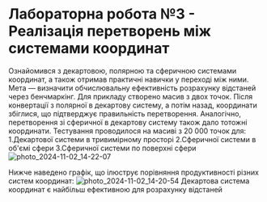 # Лабораторна робота №3 - Реалізація перетворень між системами координат
Ознайомився з декартовою, полярною та сферичною системами координат, а також отримав практичні навички у переході між ними. Мета — визначити обчислювальну ефективність розрахунку відстаней через бенчмаркінг.
Для прикладу створено масив з двох точок. Після конвертації з полярної в декартову систему, а потім назад, координати збіглися, що підтверджує правильність перетворення. Аналогічно, перетворення зі сферичної в декартову систему також дало тотожні координати.
Тестування проводилося на масиві з 20 000 точок для:
1.Декартової системи в тривимірному просторі
2.Сферичної системи в об'ємі сфери
3.Сферичної системи по поверхні сфери
![photo_2024-11-02_14-22-07](https://github.com/user-attachments/assets/1b324738-cd5d-4bac-9184-dd57c2256c21)

Нижче наведено графік, що ілюструє порівняння продуктивності різних систем координат:
![photo_2024-11-02_14-20-54](https://github.com/user-attachments/assets/3ec8d8e7-7058-455a-9f52-d49ce49337ac)
Декартова система координат є найбільш ефективною для розрахунку відстаней
